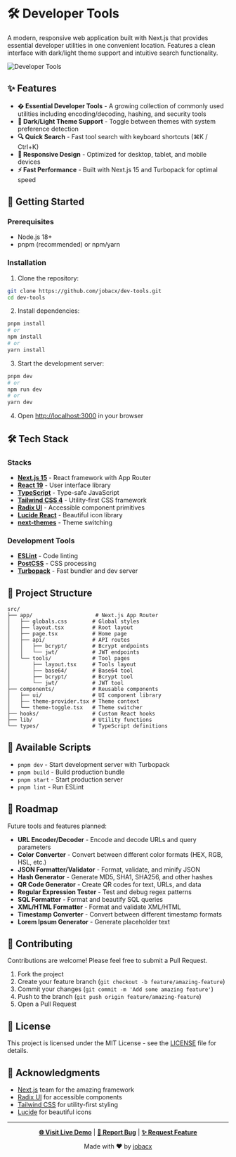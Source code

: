 # 🛠️ Developer Tools

A modern, responsive web application built with Next.js that provides essential developer utilities in one convenient location. Features a clean interface with dark/light theme support and intuitive search functionality.

![Developer Tools](public/icon.png)

## ✨ Features

- **�️ Essential Developer Tools** - A growing collection of commonly used utilities including encoding/decoding, hashing, and security tools
- **🎨 Dark/Light Theme Support** - Toggle between themes with system preference detection
- **🔍 Quick Search** - Fast tool search with keyboard shortcuts (⌘K / Ctrl+K)
- **📱 Responsive Design** - Optimized for desktop, tablet, and mobile devices
- **⚡ Fast Performance** - Built with Next.js 15 and Turbopack for optimal speed

## 🚀 Getting Started

### Prerequisites

- Node.js 18+ 
- pnpm (recommended) or npm/yarn

### Installation

1. Clone the repository:
```bash
git clone https://github.com/jobacx/dev-tools.git
cd dev-tools
```

2. Install dependencies:
```bash
pnpm install
# or
npm install
# or 
yarn install
```

3. Start the development server:
```bash
pnpm dev
# or
npm run dev
# or
yarn dev
```

4. Open [http://localhost:3000](http://localhost:3000) in your browser

## 🛠️ Tech Stack

### Stacks
- **[Next.js 15](https://nextjs.org)** - React framework with App Router
- **[React 19](https://react.dev)** - User interface library
- **[TypeScript](https://www.typescriptlang.org)** - Type-safe JavaScript
- **[Tailwind CSS 4](https://tailwindcss.com)** - Utility-first CSS framework
- **[Radix UI](https://www.radix-ui.com)** - Accessible component primitives
- **[Lucide React](https://lucide.dev)** - Beautiful icon library
- **[next-themes](https://github.com/pacocoursey/next-themes)** - Theme switching

### Development Tools
- **[ESLint](https://eslint.org)** - Code linting
- **[PostCSS](https://postcss.org)** - CSS processing
- **[Turbopack](https://turbo.build/pack)** - Fast bundler and dev server

## 📁 Project Structure

```
src/
├── app/                    # Next.js App Router
│   ├── globals.css        # Global styles
│   ├── layout.tsx         # Root layout
│   ├── page.tsx           # Home page
│   ├── api/               # API routes
│   │   ├── bcrypt/        # Bcrypt endpoints
│   │   └── jwt/           # JWT endpoints
│   └── tools/             # Tool pages
│       ├── layout.tsx     # Tools layout
│       ├── base64/        # Base64 tool
│       ├── bcrypt/        # Bcrypt tool
│       └── jwt/           # JWT tool
├── components/            # Reusable components
│   ├── ui/                # UI component library
│   ├── theme-provider.tsx # Theme context
│   └── theme-toggle.tsx   # Theme switcher
├── hooks/                 # Custom React hooks
├── lib/                   # Utility functions
└── types/                 # TypeScript definitions
```

## 🔧 Available Scripts

- `pnpm dev` - Start development server with Turbopack
- `pnpm build` - Build production bundle
- `pnpm start` - Start production server  
- `pnpm lint` - Run ESLint

## 🎯 Roadmap

Future tools and features planned:

- **URL Encoder/Decoder** - Encode and decode URLs and query parameters
- **Color Converter** - Convert between different color formats (HEX, RGB, HSL, etc.)
- **JSON Formatter/Validator** - Format, validate, and minify JSON
- **Hash Generator** - Generate MD5, SHA1, SHA256, and other hashes
- **QR Code Generator** - Create QR codes for text, URLs, and data
- **Regular Expression Tester** - Test and debug regex patterns
- **SQL Formatter** - Format and beautify SQL queries
- **XML/HTML Formatter** - Format and validate XML/HTML
- **Timestamp Converter** - Convert between different timestamp formats
- **Lorem Ipsum Generator** - Generate placeholder text

## 🤝 Contributing

Contributions are welcome! Please feel free to submit a Pull Request.

1. Fork the project
2. Create your feature branch (`git checkout -b feature/amazing-feature`)
3. Commit your changes (`git commit -m 'Add some amazing feature'`)
4. Push to the branch (`git push origin feature/amazing-feature`)
5. Open a Pull Request

## 📄 License

This project is licensed under the MIT License - see the [LICENSE](LICENSE) file for details.

## 🙏 Acknowledgments

- [Next.js](https://nextjs.org) team for the amazing framework
- [Radix UI](https://www.radix-ui.com) for accessible components
- [Tailwind CSS](https://tailwindcss.com) for utility-first styling
- [Lucide](https://lucide.dev) for beautiful icons

---

<div align="center">

**[🌐 Visit Live Demo](https://your-demo-url.com)** | **[📝 Report Bug](https://github.com/jobacx/dev-tools/issues)** | **[✨ Request Feature](https://github.com/jobacx/dev-tools/issues)**

Made with ❤️ by [jobacx](https://github.com/jobacx)

</div>

